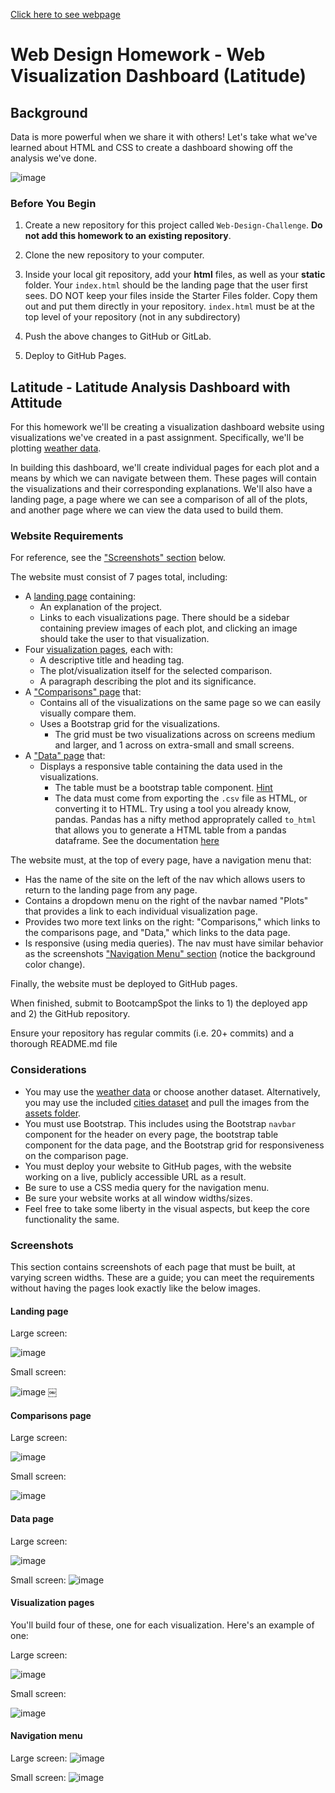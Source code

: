 [Click here to see webpage]()

# Web Design Homework - Web Visualization Dashboard (Latitude)

## Background

Data is more powerful when we share it with others! Let's take what we've learned about HTML and CSS to create a dashboard showing off the analysis we've done.

![image](https://user-images.githubusercontent.com/78628287/123146336-be84f980-d42b-11eb-99d6-21d7337a490c.png)

### Before You Begin

1. Create a new repository for this project called `Web-Design-Challenge`. **Do not add this homework to an existing repository**.

2. Clone the new repository to your computer.

3. Inside your local git repository, add your **html** files, as well as your **static** folder. Your `index.html` should be the landing page that the user first sees. DO NOT keep your files inside the Starter Files folder. Copy them out and put them directly in your repository. `index.html` must be at the top level of your repository (not in any subdirectory)

4. Push the above changes to GitHub or GitLab.

5. Deploy to GitHub Pages.

## Latitude - Latitude Analysis Dashboard with Attitude

For this homework we'll be creating a visualization dashboard website using visualizations we've created in a past assignment. Specifically, we'll be plotting [weather data](Resources/cities.csv).

In building this dashboard, we'll create individual pages for each plot and a means by which we can navigate between them. These pages will contain the visualizations and their corresponding explanations. We'll also have a landing page, a page where we can see a comparison of all of the plots, and another page where we can view the data used to build them.

### Website Requirements

For reference, see the ["Screenshots" section](#screenshots) below.

The website must consist of 7 pages total, including:

* A [landing page](#landing-page) containing:
  * An explanation of the project.
  * Links to each visualizations page. There should be a sidebar containing preview images of each plot, and clicking an image should take the user to that visualization.
* Four [visualization pages](#visualization-pages), each with:
  * A descriptive title and heading tag.
  * The plot/visualization itself for the selected comparison.
  * A paragraph describing the plot and its significance.
* A ["Comparisons" page](#comparisons-page) that:
  * Contains all of the visualizations on the same page so we can easily visually compare them.
  * Uses a Bootstrap grid for the visualizations.
    * The grid must be two visualizations across on screens medium and larger, and 1 across on extra-small and small screens.
* A ["Data" page](#data-page) that:
  * Displays a responsive table containing the data used in the visualizations.
    * The table must be a bootstrap table component. [Hint](https://getbootstrap.com/docs/4.3/content/tables/#responsive-tables)
    * The data must come from exporting the `.csv` file as HTML, or converting it to HTML. Try using a tool you already know, pandas. Pandas has a nifty method approprately called `to_html` that allows you to generate a HTML table from a pandas dataframe. See the documentation [here](https://pandas.pydata.org/pandas-docs/version/0.17.0/generated/pandas.DataFrame.to_html.html)

The website must, at the top of every page, have a navigation menu that:

* Has the name of the site on the left of the nav which allows users to return to the landing page from any page.
* Contains a dropdown menu on the right of the navbar named "Plots" that provides a link to each individual visualization page.
* Provides two more text links on the right: "Comparisons," which links to the comparisons page, and "Data," which links to the data page.
* Is responsive (using media queries). The nav must have similar behavior as the screenshots ["Navigation Menu" section](#navigation-menu) (notice the background color change).

Finally, the website must be deployed to GitHub pages.

When finished, submit to BootcampSpot the links to 1) the deployed app and 2) the GitHub repository.

Ensure your repository has regular commits (i.e. 20+ commits) and a thorough README.md file

### Considerations

* You may use the [weather data](Resources/cities.csv) or choose another dataset. Alternatively, you may use the included [cities dataset](Resources/cities.csv) and pull the images from the [assets folder](Resources/assets).
* You must use Bootstrap. This includes using the Bootstrap `navbar` component for the header on every page, the bootstrap table component for the data page, and the Bootstrap grid for responsiveness on the comparison page.
* You must deploy your website to GitHub pages, with the website working on a live, publicly accessible URL as a result.
* Be sure to use a CSS media query for the navigation menu.
* Be sure your website works at all window widths/sizes.
* Feel free to take some liberty in the visual aspects, but keep the core functionality the same.

### Screenshots

This section contains screenshots of each page that must be built, at varying screen widths. These are a guide; you can meet the requirements without having the pages look exactly like the below images.

#### <a id="landing-page"></a>Landing page

Large screen:

![image](https://user-images.githubusercontent.com/78628287/123146430-d6f51400-d42b-11eb-862d-1a13e5cfca6a.png)

Small screen:

![image](https://user-images.githubusercontent.com/78628287/123146443-dc525e80-d42b-11eb-8905-65941e14e24a.png)
￼

#### <a id="comparisons-page"></a>Comparisons page

Large screen:

![image](https://user-images.githubusercontent.com/78628287/123146483-ed9b6b00-d42b-11eb-8525-e2971ea574a4.png)

Small screen:

![image](https://user-images.githubusercontent.com/78628287/123146499-f3914c00-d42b-11eb-935c-d28a094832ec.png)

#### <a id="data-page"></a>Data page

Large screen:

![image](https://user-images.githubusercontent.com/78628287/123146521-fb50f080-d42b-11eb-8735-64cd1d5e2b06.png)


Small screen:
![image](https://user-images.githubusercontent.com/78628287/123146540-0146d180-d42c-11eb-9307-bfa67965976b.png)

#### <a id="visualization-pages"></a>Visualization pages

You'll build four of these, one for each visualization. Here's an example of one:

Large screen:

![image](https://user-images.githubusercontent.com/78628287/123146569-0ad03980-d42c-11eb-9a0b-4ea8031d669c.png)

Small screen:

![image](https://user-images.githubusercontent.com/78628287/123146599-0f94ed80-d42c-11eb-91ee-4e063b3c49bb.png)

#### <a id="navigation-menu"></a>Navigation menu

Large screen:
![image](https://user-images.githubusercontent.com/78628287/123146619-16236500-d42c-11eb-9772-27cd3a1b943b.png)

Small screen:
![image](https://user-images.githubusercontent.com/78628287/123146644-1cb1dc80-d42c-11eb-8f6b-90cf55da66c8.png)

